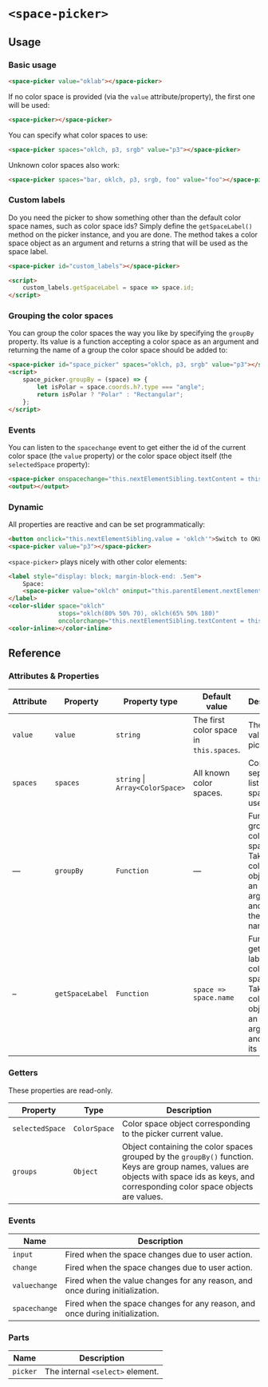 # `<space-picker>`

## Usage

### Basic usage

```html
<space-picker value="oklab"></space-picker>
```

If no color space is provided (via the `value` attribute/property),
the first one will be used:

```html
<space-picker></space-picker>
```

You can specify what color spaces to use:
```html
<space-picker spaces="oklch, p3, srgb" value="p3"></space-picker>
```

Unknown color spaces also work:
```html
<space-picker spaces="bar, oklch, p3, srgb, foo" value="foo"></space-picker>
```

### Custom labels

Do you need the picker to show something other than the default color space names, such as color space ids?
Simply define the `getSpaceLabel()` method on the picker instance, and you are done.
The method takes a color space object as an argument and returns a string that will be used as the space label.

```html
<space-picker id="custom_labels"></space-picker>

<script>
    custom_labels.getSpaceLabel = space => space.id;
</script>
```

### Grouping the color spaces

You can group the color spaces the way you like by specifying the `groupBy` property. Its value is a function
accepting a color space as an argument and returning the name of a group the color space should be added to:

```html
<space-picker id="space_picker" spaces="oklch, p3, srgb" value="p3"></space-picker>
<script>
    space_picker.groupBy = (space) => {
        let isPolar = space.coords.h?.type === "angle";
        return isPolar ? "Polar" : "Rectangular";
    };
</script>
```

### Events

You can listen to the `spacechange` event to get either the id of the current color space (the `value` property)
or the color space object itself (the `selectedSpace` property):

```html
<space-picker onspacechange="this.nextElementSibling.textContent = this.value"></space-picker>
<output></output>
```

### Dynamic

All properties are reactive and can be set programmatically:
```html
<button onclick="this.nextElementSibling.value = 'oklch'">Switch to OKLCh</button>
<space-picker value="p3"></space-picker>
```

`<space-picker>` plays nicely with other color elements:
```html
<label style="display: block; margin-block-end: .5em">
    Space:
    <space-picker value="oklch" oninput="this.parentElement.nextElementSibling.space = this.selectedSpace"></space-picker>
</label>
<color-slider space="oklch"
              stops="oklch(80% 50% 70), oklch(65% 50% 180)"
              oncolorchange="this.nextElementSibling.textContent = this.color"></color-slider>
<color-inline></color-inline>
```

## Reference

### Attributes & Properties

| Attribute | Property  | Property type                       | Default value                           | Description                                                                                               |
|-----------|-----------|-------------------------------------|-----------------------------------------|-----------------------------------------------------------------------------------------------------------|
| `value`   | `value`   | `string`                            | The first color space in `this.spaces`. | The current value of the picker.                                                                          |
| `spaces`  | `spaces`  | `string` &#124; `Array<ColorSpace>` | All known color spaces.                 | Comma-separated list of color spaces to use.                                                              |
| —         | `groupBy` | `Function`                          | —                                       | Function to group the color spaces. Takes a color space object as an argument and returns the group name. |
| – | `getSpaceLabel` | `Function` | `space => space.name` | Function to get the label for a color space. Takes a color space object as an argument and returns its label. |

### Getters

These properties are read-only.

| Property        | Type         | Description                                                                                                                                                                                |
|-----------------|--------------|--------------------------------------------------------------------------------------------------------------------------------------------------------------------------------------------|
| `selectedSpace` | `ColorSpace` | Color space object corresponding to the picker current value.                                                                                                                              |
| `groups`        | `Object`     | Object containing the color spaces grouped by the `groupBy()` function. Keys are group names, values are objects with space ids as keys, and corresponding color space objects are values. |


### Events

| Name          | Description                                                                  |
|---------------|------------------------------------------------------------------------------|
| `input`       | Fired when the space changes due to user action.                             |
| `change`      | Fired when the space changes due to user action.                             |
| `valuechange` | Fired when the value changes for any reason, and once during initialization. |
| `spacechange` | Fired when the space changes for any reason, and once during initialization. |

### Parts

| Name     | Description                      |
|----------|----------------------------------|
| `picker` | The internal `<select>` element. |
